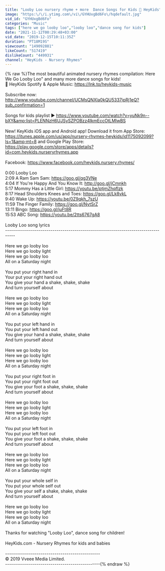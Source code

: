 ```yaml
---
title: "Looby Loo nursery rhyme + more  Dance Songs for Kids 🎉 HeyKids"
image: "https:\/\/i.ytimg.com\/vi\/GYHUxgBd6Fo\/hqdefault.jpg"
vid_id: "GYHUxgBd6Fo"
categories: "Music"
tags: ["here we go looby loo","looby loo","dance song for kids"]
date: "2021-11-12T00:29:48+03:00"
vid_date: "2019-12-15T10:11:35Z"
duration: "PT18M19S"
viewcount: "149092881"
likeCount: "517419"
dislikeCount: "449931"
channel: "HeyKids - Nursery Rhymes"
---
```

{% raw %}The most beautiful animated nursery rhymes compilation: Here We Go Looby Loo&quot; and many more dance songs for kids!<br />🎵 HeyKids Spotify &amp; Apple Music: <a rel="nofollow" target="blank" href="https://lnk.to/heykids-music">https://lnk.to/heykids-music</a><br /><br />Subscribe now: <a rel="nofollow" target="blank" href="http://www.youtube.com/channel/UCMsQNXla0kQU5337ipRj1eQ?sub_confirmation=1">http://www.youtube.com/channel/UCMsQNXla0kQU5337ipRj1eQ?sub_confirmation=1</a><br /><br />Songs for kids playlist ▶ <a rel="nofollow" target="blank" href="https://www.youtube.com/watch?v=yuNk9n--bXY&amp;list=PLENNzH6UJSySZPOBzz4IkmEccOtLMlwBS">https://www.youtube.com/watch?v=yuNk9n--bXY&amp;list=PLENNzH6UJSySZPOBzz4IkmEccOtLMlwBS</a><br /><br />New! KeyKids iOS app and Android app! Download it from App Store: <a rel="nofollow" target="blank" href="https://itunes.apple.com/us/app/nursery-rhymes-heykids/id1175092099?ls=1&amp;mt=8">https://itunes.apple.com/us/app/nursery-rhymes-heykids/id1175092099?ls=1&amp;mt=8</a> and Google Play Store: <a rel="nofollow" target="blank" href="https://play.google.com/store/apps/details?id=com.heykids.nurseryrhymes.app">https://play.google.com/store/apps/details?id=com.heykids.nurseryrhymes.app</a><br /><br />Facebook: <a rel="nofollow" target="blank" href="https://www.facebook.com/heykids.nursery.rhymes/">https://www.facebook.com/heykids.nursery.rhymes/</a><br /><br />0:00 Looby Loo<br />2:09 A Ram Sam Sam: <a rel="nofollow" target="blank" href="https://goo.gl/qg3VNe">https://goo.gl/qg3VNe</a><br />4:04 If You're Happy And You Know It: <a rel="nofollow" target="blank" href="http://goo.gl/jCmnkh">http://goo.gl/jCmnkh</a><br />5:17 Mommy Has a Little Girl: <a rel="nofollow" target="blank" href="https://youtu.be/ptjmZhqfIzk">https://youtu.be/ptjmZhqfIzk</a><br />8:17 Head Shoulders Knees and Toes: <a rel="nofollow" target="blank" href="https://goo.gl/Lk8vkL">https://goo.gl/Lk8vkL</a><br />9:40 Wake Up: <a rel="nofollow" target="blank" href="https://youtu.be/0Z9qkh_7szU">https://youtu.be/0Z9qkh_7szU</a><br />11:59 The Finger Family: <a rel="nofollow" target="blank" href="https://goo.gl/NytSrZ">https://goo.gl/NytSrZ</a><br />13:11 Bingo: <a rel="nofollow" target="blank" href="https://goo.gl/juFt8R">https://goo.gl/juFt8R</a><br />15:53 ABC Song: <a rel="nofollow" target="blank" href="https://youtu.be/2tts6767gA8">https://youtu.be/2tts6767gA8</a><br /><br />Looby Loo song lyrics<br />----------------------------------------------------------------------------------- <br /><br />Here we go looby loo<br />Here we go looby light<br />Here we go looby loo<br />All on a Saturday night<br /><br />You put your right hand in<br />Your put your right hand out<br />You give your hand a shake, shake, shake<br />And turn yourself about<br /><br />Here we go looby loo<br />Here we go looby light<br />Here we go looby loo<br />All on a Saturday night<br /><br />You put your left hand in<br />You put your left hand out<br />You give your hand a shake, shake, shake<br />And turn yourself about<br /><br />Here we go looby loo<br />Here we go looby light<br />Here we go looby loo<br />All on a Saturday night<br /><br />You put your right foot in<br />You put your right foot out<br />You give your foot a shake, shake, shake<br />And turn yourself about<br /><br />Here we go looby loo<br />Here we go looby light<br />Here we go looby loo<br />All on a Saturday night<br /><br />You put your left foot in<br />You put your left foot out<br />You give your foot a shake, shake, shake<br />And turn yourself about<br /><br />Here we go looby loo<br />Here we go looby light<br />Here we go looby loo<br />All on a Saturday night<br /><br />You put your whole self in<br />You put your whole self out<br />You give your self a shake, shake, shake<br />And turn yourself about<br /><br />Here we go looby loo<br />Here we go looby light<br />Here we go looby loo<br />All on a Saturday night<br /><br />Thanks for watching &quot;Looby Loo&quot;, dance song for children!<br /><br />HeyKids.com - Nursery Rhymes for kids and babies<br /><br />------------------------------------------------<br />© 2019 Vveee Media Limited.<br />------------------------------------------------{% endraw %}
